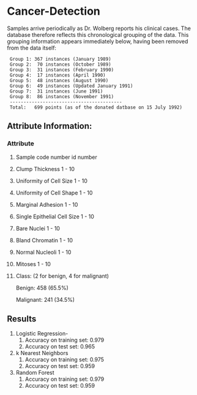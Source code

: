 # Cancer-Detection

 Samples arrive periodically as Dr. Wolberg reports his clinical cases.
   The database therefore reflects this chronological grouping of the data.
   This grouping information appears immediately below, having been removed
   from the data itself:

     Group 1: 367 instances (January 1989)
     Group 2:  70 instances (October 1989)
     Group 3:  31 instances (February 1990)
     Group 4:  17 instances (April 1990)
     Group 5:  48 instances (August 1990)
     Group 6:  49 instances (Updated January 1991)
     Group 7:  31 instances (June 1991)
     Group 8:  86 instances (November 1991)
     -----------------------------------------
     Total:   699 points (as of the donated datbase on 15 July 1992)
     
## Attribute Information: 

   ###  Attribute                    
  
   1. Sample code number            id number
   2. Clump Thickness               1 - 10
   3. Uniformity of Cell Size       1 - 10
   4. Uniformity of Cell Shape      1 - 10
   5. Marginal Adhesion             1 - 10
   6. Single Epithelial Cell Size   1 - 10
   7. Bare Nuclei                   1 - 10
   8. Bland Chromatin               1 - 10
   9. Normal Nucleoli               1 - 10
  10. Mitoses                       1 - 10
  11. Class:                        (2 for benign, 4 for malignant)
       
       Benign: 458 (65.5%)
       
       Malignant: 241 (34.5%)

## Results
1. Logistic Regression-
    1. Accuracy on training set: 0.979
    2. Accuracy on test set: 0.965
2. k Nearest Neighbors
    1. Accuracy on training set: 0.975
    2. Accuracy on test set: 0.959
3. Random Forest
    1. Accuracy on training set: 0.979
    2. Accuracy on test set: 0.959
